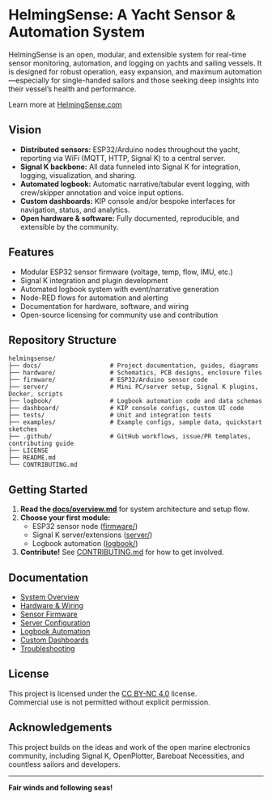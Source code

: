 # HelmingSense: A Yacht Sensor & Automation System

HelmingSense is an open, modular, and extensible system for real-time sensor monitoring, automation, and logging on yachts and sailing vessels. It is designed for robust operation, easy expansion, and maximum automation—especially for single-handed sailors and those seeking deep insights into their vessel’s health and performance.

Learn more at [HelmingSense.com](https://HelmingSense.com)

## Vision

- **Distributed sensors:** ESP32/Arduino nodes throughout the yacht, reporting via WiFi (MQTT, HTTP, Signal K) to a central server.
- **Signal K backbone:** All data funneled into Signal K for integration, logging, visualization, and sharing.
- **Automated logbook:** Automatic narrative/tabular event logging, with crew/skipper annotation and voice input options.
- **Custom dashboards:** KIP console and/or bespoke interfaces for navigation, status, and analytics.
- **Open hardware & software:** Fully documented, reproducible, and extensible by the community.

## Features

- Modular ESP32 sensor firmware (voltage, temp, flow, IMU, etc.)
- Signal K integration and plugin development
- Automated logbook system with event/narrative generation
- Node-RED flows for automation and alerting
- Documentation for hardware, software, and wiring
- Open-source licensing for community use and contribution

## Repository Structure

```
helmingsense/
├── docs/                   # Project documentation, guides, diagrams
├── hardware/               # Schematics, PCB designs, enclosure files
├── firmware/               # ESP32/Arduino sensor code
├── server/                 # Mini PC/server setup, Signal K plugins, Docker, scripts
├── logbook/                # Logbook automation code and data schemas
├── dashboard/              # KIP console configs, custom UI code
├── tests/                  # Unit and integration tests
├── examples/               # Example configs, sample data, quickstart sketches
├── .github/                # GitHub workflows, issue/PR templates, contributing guide
├── LICENSE
├── README.md
└── CONTRIBUTING.md
```

## Getting Started

1. **Read the [docs/overview.md](docs/overview.md)** for system architecture and setup flow.
2. **Choose your first module:**  
   - ESP32 sensor node ([firmware/](firmware/))
   - Signal K server/extensions ([server/](server/))
   - Logbook automation ([logbook/](logbook/))
3. **Contribute!** See [CONTRIBUTING.md](CONTRIBUTING.md) for how to get involved.

## Documentation

- [System Overview](docs/overview.md)
- [Hardware & Wiring](docs/hardware.md)
- [Sensor Firmware](docs/firmware.md)
- [Server Configuration](docs/server.md)
- [Logbook Automation](docs/logbook_system_design.md)
- [Custom Dashboards](docs/dashboard.md)
- [Troubleshooting](docs/troubleshooting.md)

## License

This project is licensed under the [CC BY-NC 4.0](LICENSE) license.  
Commercial use is not permitted without explicit permission.

## Acknowledgements

This project builds on the ideas and work of the open marine electronics community, including Signal K, OpenPlotter, Bareboat Necessities, and countless sailors and developers.

---

**Fair winds and following seas!**
